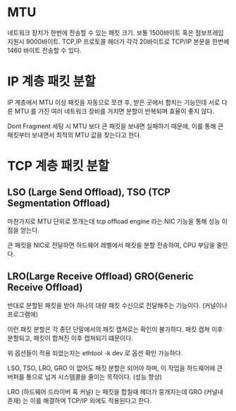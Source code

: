 # MTU

네트워크 장치가 한번에 전송할 수 있는 패킷 크기. 보통 1500바이트 혹은 점보프레임 지원시 9000바이트. TCP,IP 프로토콜 헤더가 각각 20바이트로 TCP/IP 본문을 한번에 1460 바이트 전송할 수 있다.

# IP 계층 패킷 분할

IP 계층에서 MTU 이상 패킷을 자동으로 쪼갠 후, 받은 곳에서 합치는 기능인데 서로 다른 MTU 를 가진 여러 네트워크 장비를 거치면 분할이 반복되며 효율이 좋지 않다.

Dont Fragment 세팅 시 MTU 보다 큰 패킷을 보내면 실패하기 때문에, 이를 통해 큰 패킷부터 보내면서 최적의 MTU 값을 찾는다고 한다.

# TCP 계층 패킷 분할

## LSO (Large Send Offload), TSO (TCP Segmentation Offload)
마찬가지로 MTU 단위로 쪼개는데 tcp offload engine 라는 NIC 기능을 통해 성능 이점을 얻는다.

큰 패킷을 NIC로 전달하면 하드웨어 레벨에서 패킷을 분할 전송하여, CPU 부담을 줄인다.

## LRO(Large Receive Offload) GRO(Generic Receive Offload)

반대로 분할된 패킷을 받아 하나의 대량 패킷 수신으로 전달해주는 기능이다. (커널이나 프로그램에)

이런 패킷 분할은 각 종단 단말에서의 패킷 캡쳐로는 확인이 불가하다. 패킷 캡쳐 이후 분할되고, 패킷이 합쳐진 이후 캡쳐되기 떄문이다.

위 옵션들이 적용 되었는지는 ethtool -k dev 로 옵션 확인 가능하다.

LSO, TSO, LRO, GRO 이 없어도 패킷 분할은 되어야 하며, 이 작업을 하드웨어에 큰 버퍼를 통으로 넘겨 시스템콜을 줄이는 목적이다. (성능 향상)

LRO (하드웨어 드라이버 혹 커널) 는 패킷을 합칠때 헤더가 뭉개지는데 GRO (커널내 존재) 는 이를 해결하며 TCP/IP 외에도 적용된다고 한다.
